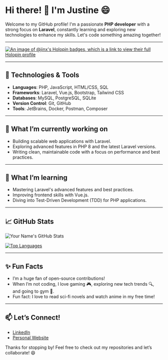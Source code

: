 # Hi there! 👋 I'm Justine 😄

Welcome to my GitHub profile! I'm a passionate **PHP developer** with a strong focus on **Laravel**, constantly learning and exploring new technologies to enhance my skills. Let's code something amazing together!

---
[![An image of @jinx's Holopin badges, which is a link to view their full Holopin profile](https://holopin.me/jinx)](https://holopin.io/@jinx)

---

## 🔧 Technologies & Tools

- **Languages**: PHP, JavaScript, HTML/CSS, SQL
- **Frameworks**: Laravel, Vue.js, Bootstrap, Tailwind CSS
- **Databases**: MySQL, PostgreSQL, SQLite
- **Version Control**: Git, GitHub
- **Tools**: JetBrains, Docker, Postman, Composer

---

## 🚀 What I’m currently working on

- Building scalable web applications with Laravel.
- Exploring advanced features in PHP 8 and the latest Laravel versions.
- Writing clean, maintainable code with a focus on performance and best practices.

---

## 🌱 What I’m learning
- Mastering Laravel's advanced features and best practices.
- Improving frontend skills with Vue.js.
- Diving into Test-Driven Development (TDD) for PHP applications.

---

## 📈 GitHub Stats

![Your Name's GitHub Stats](https://github-readme-stats.vercel.app/api?username=JustineDelaRosa&show_icons=true&theme=radical)

[![Top Languages](https://github-readme-stats.vercel.app/api/top-langs/?username=JustineDelaRosa&layout=compact&theme=radical)](https://github.com/yourusername/github-readme-stats)


---

## ✨ Fun Facts

- I’m a huge fan of open-source contributions!
- When I’m not coding, I love gaming 🎮, exploring new tech trends 🔍, and going to gym 💪.
- Fun fact: I love to read sci-fi novels and watch anime in my free time!

---

## 📫 Let’s Connect!

- [LinkedIn](https://www.linkedin.com/in/justine-dela-rosa-1829a8b8/)
- [Personal Website](https://justinedelarosa.github.io/MyPortfolio/)

Thanks for stopping by! Feel free to check out my repositories and let’s collaborate! 😄


